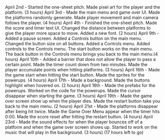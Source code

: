 April 2nd - Started the one-sheet pitch. Made pixel art for the player and the platform. (3 hours)
April 3rd - Made the main menu and game over UI. Made the platforms randomly generate. Made player movement and main camera follows the player. (4 hours)
April 4th - Finished the one-sheet pitch. Made the score and timer text UI. Changed the distance between platforms to give the player more space to move. Added a new font. (2 hours)
April 9th - Added a pause screen. Added a Controls button on the main menu. Changed the button size on all buttons. Added a Controls menu. Added controls to the Controls menu. The start button works on the main menu. The back button in the Controls menu brings you back to the main menu.(4 hours)
April 10th - Added a barrier that does not allow the player to pass a certain point. Made the timer count down from two minutes. Made the player accumulate points when hitting platforms. (3 hours)
April 16th - Made the game start when hitting the start button. Made the sprites for the powerups. (4 hours)
April 17th - Made a background. Made the buttons highlight when hovered on. (2 hours)
April 18th - Made the prefabs for the powerups. Worked on the code for the powerups. Made the cursor disappear when starting the game. (3 hours)
April 19th - Made the game over screen show up when the player dies. Made the restart button take you back to the main menu. (2 hours)
April 21st - Made the platforms disappear after being hit twice. Made the Game Over Menu appear when the timer hits 0:00. Made the score reset after hitting the restart button. (4 hours)
April 23rd - Made the sound effects for when the player bounces off of a platform and when the game over screen shows up. Started to work on the music that will play in the background. (3 hours)
(17 hours left to go)
